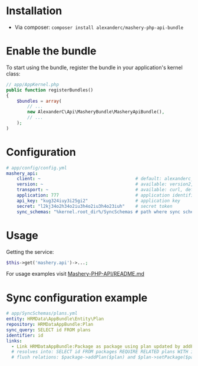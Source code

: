Installation
============
- Via composer: `composer install alexanderc/mashery-php-api-bundle`

Enable the bundle
=================
To start using the bundle, register the bundle in your application's kernel class:

```php
// app/AppKernel.php
public function registerBundles()
{
    $bundles = array(
        // ...
        new AlexanderC\Api\MasheryBundle\MasheryApiBundle(),
        // ...
    );
)
```

Configuration
=============

```yaml
# app/config/config.yml
mashery_api:
    client: ~                                    # default: alexanderc_api_call/0.1b (the string used to identify the client on Mashery side)
    version: ~                                   # available: version2, default: version2
    transport: ~                                 # available: curl, default: curl
    application: 777                             # application identified (aka site_id)
    api_key: "kug324iuy3i25gi2"                  # application key
    secret: "l2kj34o2h34o2iu3h4o2iu3h4o23iuh"    # secret token
    sync_schemas: "%kernel.root_dir%/SyncSchemas # path where sync schemas are located
```

Usage
=====

Getting the service:

```php
$this->get('mashery.api')->...;
```

For usage examples visit [Mashery-PHP-API/README.md](https://github.com/AlexanderC/Mashery-PHP-API/blob/master/README.md)

Sync configuration example
==========================

```yaml
# app/SyncSchemas/plans.yml
entity: HRMData\AppBundle\Entity\Plan
repository: HRMDataAppBundle:Plan
sync_query: SELECT id FROM plans
identifier: id
links:
  - Link HRMDataAppBundle:Package as package using plan updated by addPlan reversed by setPackage
  # resolves into: SELECT id FROM packages REQUIRE RELATED plans WITH id = %plan_id%
  # flush relations: $package->addPlan($plan) and $plan->setPackage($package)
```


